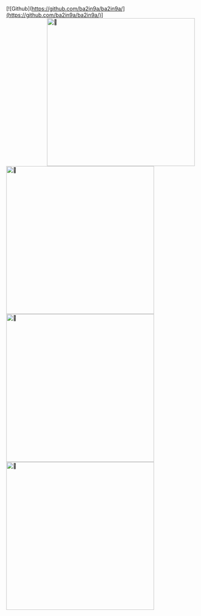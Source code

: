 [![Github](https://github.com/ba2in9a/ba2in9a/](https://github.com/ba2in9a/ba2in9a/)]
[<img align="right" width="395" alt="🤿" src="https://metrics.lecoq.io/ba2in9a?template=classic&base.header=0&base.activity=0&base.community=0&base.repositories=0&base.metadata=0&isocalendar=1&languages=1&achievements=1&followup=1&isocalendar.duration=half-year&languages.limit=15&languages.threshold=0%25&languages.colors=github&languages.sections=most-used&languages.indepth=true&languages.analysis.timeout=15&languages.categories=markup%2C%20programming&languages.recent.categories=markup%2C%20programming&languages.recent.load=300&languages.recent.days=14&followup.sections=repositories&followup.indepth=true&achievements.threshold=C&achievements.secrets=true&achievements.display=detailed&achievements.limit=0&config.timezone=Asia%2FShanghai">](#)


[<img align="left" width="395" alt="🤿" src="https://github-readme-stats.vercel.app/api?username=ba2in9a&hide_border=true&show_icons=true&theme=vue">](#)

[<img align="left" width="395" alt="🤿" src="https://activity-graph.herokuapp.com/graph?username=ba2in9a&theme=github-light">](#)

[<img align="left" width="395" alt="🤿" src="http://github-readme-streak-stats.herokuapp.com?user=ba2in9a&hide_border=true&theme=vue">](#)















<!--
**ba2in9a/ba2in9a** is a ✨ _special_ ✨ repository because its `README.md` (this file) appears on your GitHub profile.

Here are some ideas to get you started:

- 🔭 I’m currently working on ...
- 🌱 I’m currently learning ...
- 👯 I’m looking to collaborate on ...
- 🤔 I’m looking for help with ...
- 💬 Ask me about ...
- 📫 How to reach me: ...
- 😄 Pronouns: ...
- ⚡ Fun fact: ...
-->
